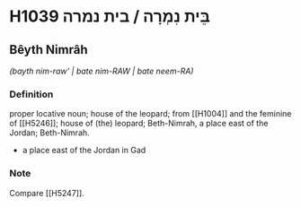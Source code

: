 # H1039 בֵּית נִמְרָה / בית נמרה

## Bêyth Nimrâh

_(bayth nim-raw' | bate nim-RAW | bate neem-RA)_

### Definition

proper locative noun; house of the leopard; from [[H1004]] and the feminine of [[H5246]]; house of (the) leopard; Beth-Nimrah, a place east of the Jordan; Beth-Nimrah.

- a place east of the Jordan in Gad


### Note

Compare [[H5247]].

